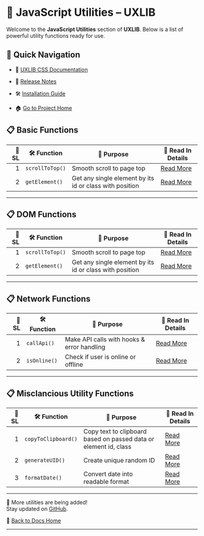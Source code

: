 # 🧠 JavaScript Utilities – UXLIB

Welcome to the **JavaScript Utilities** section of **UXLIB**. Below is a list of powerful utility functions ready for use.

<!-- Start Adding Table of content -->
## 🚀 Quick Navigation

- 🎨 [UXLIB CSS Documentation](../css/README.md)

- 📄 [Release Notes](../../release-notes.md)

- 🛠 [Installation Guide](../../README.md)

- 🏠︎ [Go to Project Home](../../)

## 📋 Basic Functions

| 🔢 SL | 🛠️ Function           | 🎯 Purpose                                | 🔎 Read In Details |
|------:|------------------------|--------------------------------------------|--------------------|
| 1    | `scrollToTop()`| Smooth scroll to page top| [Read More](./basic-utils/scrollToTop.md) |
| 2    | `getElement()`| Get any single element by its id or class with position | [Read More](./basic-utils/getElement.md) |

---


## 📋 DOM Functions

| 🔢 SL | 🛠️ Function           | 🎯 Purpose                                | 🔎 Read In Details |
|------:|------------------------|--------------------------------------------|--------------------|
| 1    | `scrollToTop()`| Smooth scroll to page top| [Read More](./dom-utils/scrollToTop.md) |
| 2    | `getElement()`| Get any single element by its id or class with position | [Read More](./dom-utils/getElement.md) |

---

## 📋 Network Functions

| 🔢 SL | 🛠️ Function           | 🎯 Purpose                                | 🔎 Read In Details |
|------:|------------------------|--------------------------------------------|--------------------|
| 1    | `callApi()`            | Make API calls with hooks & error handling | [Read More](./network-utils/callApi.md)|
| 2    | `isOnline()`           | Check if user is online or offline         | [Read More](./network-utils/isOnline.md) |

---

## 📋 Misclancious Utility Functions

| 🔢 SL | 🛠️ Function           | 🎯 Purpose                                | 🔎 Read In Details |
|------:|------------------------|--------------------------------------------|--------------------|
| 1    | `copyToClipboard()`    | Copy text to clipboard based on passed data or element id, class | [Read More](./misc-utils/copyToClipboard.md) |
| 2    | `generateUID()`        | Create unique random ID                    | [Read More](./misc-utils/generateUID.md) |
| 3    | `formatDate()`         | Convert date into readable format          | [Read More](./misc-utils/formatDate.md) |

---

🧠 More utilities are being added!  
Stay updated on [GitHub](../../).

📌 [Back to Docs Home](../README.md)

---